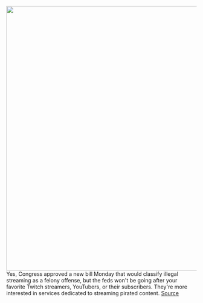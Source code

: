 <img src='https://cdn.vox-cdn.com/thumbor/ZGJwwKIfCIoYkZUcLLUSp_PyDp8=/0x0:6000x4000/1200x800/filters:focal(2520x1520:3480x2480)/cdn.vox-cdn.com/uploads/chorus_image/image/68567804/1229890894.0.jpg' width='700px' /><br/>
Yes, Congress approved a new bill Monday that would classify illegal streaming as a felony offense, but the feds won't be going after your favorite Twitch streamers, YouTubers, or their subscribers. They're more interested in services dedicated to streaming pirated content.
<a href='https://www.theverge.com/2020/12/22/22195658/felony-streaming-tillis-youtube-twitch-content-creator-copyright-dmca'> Source <a/>
